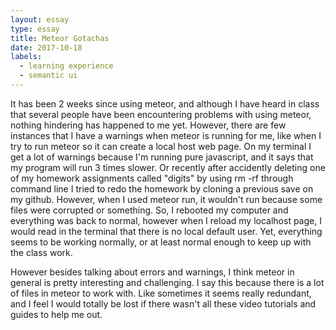 ```yaml
---
layout: essay
type: essay
title: Meteor Gotachas
date: 2017-10-18
labels:
  - learning experience
  - semantic ui
---
```


  It has been 2 weeks since using meteor, and although I have heard in class that several people have been encountering problems with using meteor, nothing hindering has happened to me yet. 
  However, there are few instances that I have a warnings when meteor is running for me, like when I try to run meteor so it can create a local host web page. On my terminal I get a lot of warnings because I'm running pure javascript, and it says that my program will run 3 times slower. Or recently after accidently deleting one of my homework assignments called "digits" by using rm -rf through command line I tried to redo the homework by cloning a previous save on my github. However, when I used meteor run, it wouldn't run because some files were corrupted or something. So, I rebooted my computer and everything was back to normal, however when I reload my localhost page, I would read in the terminal that there is no local default user. Yet, everything seems to be working normally, or at least normal enough to keep up with the class work. 
  
  However besides talking about errors and warnings, I think meteor in general is pretty interesting and challenging. I say this because there is a lot of files in meteor to work with. Like sometimes it seems really redundant, and I feel I would totally be lost if there wasn't all these video tutorials and guides to help me out. 
